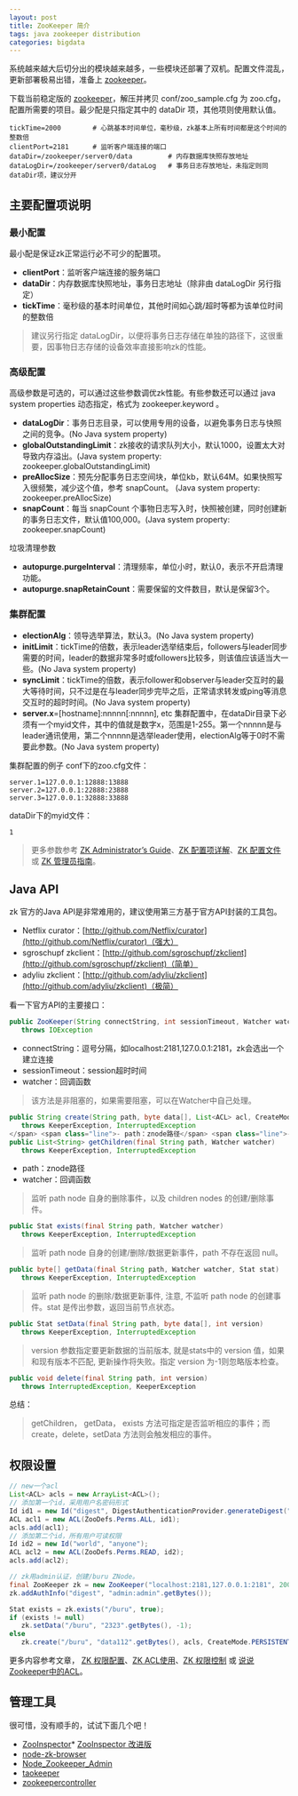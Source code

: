```yaml
---
layout: post
title: ZooKeeper 简介
tags: java zookeeper distribution
categories: bigdata
---
```


系统越来越大后切分出的模块越来越多，一些模块还部署了双机。配置文件混乱，更新部署极易出错，准备上 [zookeeper](http://zookeeper.apache.org)。

下载当前稳定版的 [zookeeper](http://zookeeper.apache.org/releases.html)，解压并拷贝 conf/zoo_sample.cfg 为 zoo.cfg，配置所需要的项目。最少配是只指定其中的 dataDir 项，其他项则使用默认值。

```
tickTime=2000        # 心跳基本时间单位，毫秒级，zk基本上所有时间都是这个时间的整数倍
clientPort=2181      # 监听客户端连接的端口
dataDir=/zookeeper/server0/data         # 内存数据库快照存放地址
dataLogDir=/zookeeper/server0/dataLog   # 事务日志存放地址，未指定则同dataDir项，建议分开
```

## 主要配置项说明

### 最小配置

最小配是保证zk正常运行必不可少的配置项。

*   **clientPort**：监听客户端连接的服务端口
*   **dataDir**：内存数据库快照地址，事务日志地址（除非由 dataLogDir 另行指定）
*   **tickTime**：毫秒级的基本时间单位，其他时间如心跳/超时等都为该单位时间的整数倍
> 建议另行指定 dataLogDir，以便将事务日志存储在单独的路径下，这很重要，因事物日志存储的设备效率直接影响zk的性能。

### 高级配置

高级参数是可选的，可以通过这些参数调优zk性能。有些参数还可以通过 java system properties 动态指定，格式为 zookeeper.keyword 。

*   **dataLogDir**：事务日志目录，可以使用专用的设备，以避免事务日志与快照之间的竞争。(No Java system property)
*   **globalOutstandingLimit**：zk接收的请求队列大小，默认1000，设置太大对导致内存溢出。(Java system property: zookeeper.globalOutstandingLimit)
*   **preAllocSize**：预先分配事务日志空间块，单位kb，默认64M。如果快照写入很频繁，减少这个值，参考 snapCount。 (Java system property: zookeeper.preAllocSize)
*   **snapCount**：每当 snapCount 个事物日志写入时，快照被创建，同时创建新的事务日志文件，默认值100,000。(Java system property: zookeeper.snapCount)

垃圾清理参数

*   **autopurge.purgeInterval**：清理频率，单位小时，默认0，表示不开启清理功能。
*   **autopurge.snapRetainCount**：需要保留的文件数目，默认是保留3个。

### 集群配置

*   **electionAlg**：领导选举算法，默认3。(No Java system property)
*   **initLimit**：tickTime的倍数，表示leader选举结束后，followers与leader同步需要的时间，leader的数据非常多时或followers比较多，则该值应该适当大一些。(No Java system property)
*   **syncLimit**：tickTime的倍数，表示follower和observer与leader交互时的最大等待时间，只不过是在与leader同步完毕之后，正常请求转发或ping等消息交互时的超时时间。(No Java system property)
*   **server.x**=[hostname]:nnnnn[:nnnnn], etc
集群配置中，在dataDir目录下必须有一个myid文件，其中的值就是数字x，范围是1-255。第一个nnnnn是与leader通讯使用，第二个nnnnn是选举leader使用，electionAlg等于0时不需要此参数。(No Java system property)

集群配置的例子
conf下的zoo.cfg文件：

```
server.1=127.0.0.1:12888:13888
server.2=127.0.0.1:22888:23888
server.3=127.0.0.1:32888:33888

```

dataDir下的myid文件：
```
1
```

> 更多参数参考 [ZK Administrator’s Guide](http://zookeeper.apache.org/doc/trunk/zookeeperAdmin.html)、[ZK 配置项详解](http://blog.csdn.net/lovingprince/article/details/6853753)、[ZK 配置文件](http://www.udpwork.com/item/2002.html) 或 [ZK 管理员指南](http://nileader.blog.51cto.com/1381108/1032157)。

## Java API

zk 官方的Java API是非常难用的，建议使用第三方基于官方API封装的工具包。

*   Netflix curator：[http://github.com/Netflix/curator](http://github.com/Netflix/curator)（强大）
*   sgroschupf zkclient：[http://github.com/sgroschupf/zkclient](http://github.com/sgroschupf/zkclient)（简单）
*   adyliu zkclient：[http://github.com/adyliu/zkclient](http://github.com/adyliu/zkclient)（极简）

看一下官方API的主要接口：

```java
public ZooKeeper(String connectString, int sessionTimeout, Watcher watcher) 
   throws IOException
```

*   connectString：逗号分隔，如localhost:2181,127.0.0.1:2181，zk会选出一个建立连接
*   sessionTimeout：session超时时间
*   watcher：回调函数
> 该方法是非阻塞的，如果需要阻塞，可以在Watcher中自己处理。
```java
public String create(String path, byte data[], List<ACL> acl, CreateMode createMode)
   throws KeeperException, InterruptedException
</span> <span class="line">- path：znode路径</span> <span class="line">- data：znode上的数据</span> <span class="line">- acl：权限信息, 如果不想指定权限, 可传入org.*.ZooDefs.Ids.OPEN_ACL_UNSAFE。</span> <span class="line">- createMode：枚举类CreateMode，PERSISTENT / PERSISTENT_SEQUENTIAL / EPHEMERAL / EPHEMERAL_SEQUENTIAL</span> <span class="line"></span> <span class="line">java
public List<String> getChildren(final String path, Watcher watcher)
   throws KeeperException, InterruptedException
```
*   path：znode路径
*   watcher：回调函数
> 监听 path node 自身的删除事件，以及 children nodes 的创建/删除事件。

```java
public Stat exists(final String path, Watcher watcher)
   throws KeeperException, InterruptedException
```
</pre></td></tr></table></figure>
> 监听 path node 自身的创建/删除/数据更新事件，path 不存在返回 null。
```java
public byte[] getData(final String path, Watcher watcher, Stat stat)
   throws KeeperException, InterruptedException
```
> 监听 path node 的删除/数据更新事件, 注意, 不监听 path node 的创建事件。stat 是传出参数，返回当前节点状态。
```java
public Stat setData(final String path, byte data[], int version)
   throws KeeperException, InterruptedException
```
> version 参数指定要更新数据的当前版本, 就是stats中的 version 值，如果和现有版本不匹配, 更新操作将失败。指定 version 为-1则忽略版本检查。
```java
public void delete(final String path, int version)
   throws InterruptedException, KeeperException
```

总结：

> getChildren， getData， exists 方法可指定是否监听相应的事件；而create，delete，setData 方法则会触发相应的事件。

## 权限设置
```java
// new一个acl
List<ACL> acls = new ArrayList<ACL>();
// 添加第一个id，采用用户名密码形式
Id id1 = new Id("digest", DigestAuthenticationProvider.generateDigest("admin:admin"));
ACL acl1 = new ACL(ZooDefs.Perms.ALL, id1);
acls.add(acl1);
// 添加第二个id，所有用户可读权限
Id id2 = new Id("world", "anyone");
ACL acl2 = new ACL(ZooDefs.Perms.READ, id2);
acls.add(acl2);

// zk用admin认证，创建/buru ZNode。
final ZooKeeper zk = new ZooKeeper("localhost:2181,127.0.0.1:2181", 2000, null);
zk.addAuthInfo("digest", "admin:admin".getBytes());

Stat exists = zk.exists("/buru", true);
if (exists != null)
   zk.setData("/buru", "2323".getBytes(), -1);
else
   zk.create("/buru", "data112".getBytes(), acls, CreateMode.PERSISTENT);
```
更多内容参考文章， [ZK 权限配置](http://nettm.iteye.com/blog/1721778)、[ZK ACL使用](http://www.cnblogs.com/wangxiaowei/p/3315137.html)、[ZK 权限控制](http://nileader.blog.51cto.com/1381108/795525) 或 [说说Zookeeper中的ACL](http://www.wuzesheng.com/?p=2438)。

## 管理工具

很可惜，没有顺手的，试试下面几个吧！

*   [ZooInspector](http://issues.apache.org/jira/secure/attachment/12436620/ZooInspector.zip)*   [ZooInspector 改进版](http://github.com/nettm/ZooInspector)
*   [node-zk-browser](http://github.com/killme2008/node-zk-browser)
*   [Node_Zookeeper_Admin](http://git.oschina.net/gznofeng/Node_Zookeeper_Admin)
*   [taokeeper](http://jm-blog.aliapp.com/?p=1450)
*   [zookeepercontroller](http://github.com/ryuubaishi/zookeepercontroller)